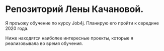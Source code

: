 # Репозиторий Лены Качановой.

Я проъожу обучение по курсу Job4j. Планирую его пройти к середине 2020 года.

Ниже находятся  наиболее интересные проекты, которые я реализовывала во время обучения.